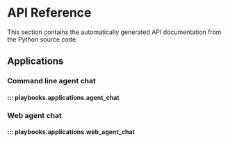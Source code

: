 # API Reference

This section contains the automatically generated API documentation from the Python source code.

## Applications
### Command line agent chat
#### ::: playbooks.applications.agent_chat

### Web agent chat
#### ::: playbooks.applications.web_agent_chat
